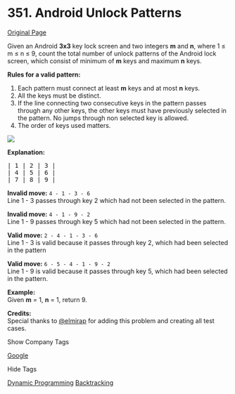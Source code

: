 # 351. Android Unlock Patterns

[Original Page](https://leetcode.com/problems/android-unlock-patterns/)

Given an Android **3x3** key lock screen and two integers **m** and **n**, where 1 ≤ m ≤ n ≤ 9, count the total number of unlock patterns of the Android lock screen, which consist of minimum of **m** keys and maximum **n** keys.

**Rules for a valid pattern:**  

1.  Each pattern must connect at least **m** keys and at most **n** keys.
2.  All the keys must be distinct.
3.  If the line connecting two consecutive keys in the pattern passes through any other keys, the other keys must have previously selected in the pattern. No jumps through non selected key is allowed.
4.  The order of keys used matters.

![](https://discuss.leetcode.com/uploads/files/1461680355228-cptqh.png)

**Explanation:**  

<pre>| 1 | 2 | 3 |
| 4 | 5 | 6 |
| 7 | 8 | 9 |</pre>

**Invalid move:** `4 - 1 - 3 - 6`  
Line 1 - 3 passes through key 2 which had not been selected in the pattern.

**Invalid move:** `4 - 1 - 9 - 2`  
Line 1 - 9 passes through key 5 which had not been selected in the pattern.

**Valid move:** `2 - 4 - 1 - 3 - 6`  
Line 1 - 3 is valid because it passes through key 2, which had been selected in the pattern

**Valid move:** `6 - 5 - 4 - 1 - 9 - 2`  
Line 1 - 9 is valid because it passes through key 5, which had been selected in the pattern.

**Example:**  
Given **m** = 1, **n** = 1, return 9.

**Credits:**  
Special thanks to [@elmirap](https://discuss.leetcode.com/user/elmirap) for adding this problem and creating all test cases.

<div>

<div id="company_tags" class="btn btn-xs btn-warning">Show Company Tags</div>

<span class="hidebutton">[Google](/company/google/)</span></div>

<div>

<div id="tags" class="btn btn-xs btn-warning">Hide Tags</div>

<span class="hidebutton" style="display: inline;">[Dynamic Programming](/tag/dynamic-programming/) [Backtracking](/tag/backtracking/)</span></div>